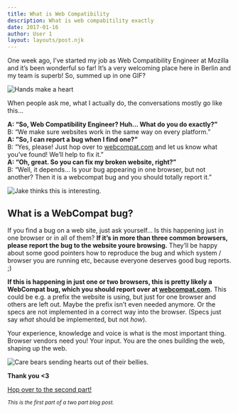 ```yaml
---
title: What is Web Compatibility
description: What is web compabitility exactly
date: 2017-01-16
author: User 1
layout: layouts/post.njk
---
```


One week ago, I’ve started my job as Web Compatibility Engineer at Mozilla and it’s been wonderful so far!
It’s a very welcoming place here in Berlin and my team is superb! So, summed up in one GIF?

<img src="https://media.giphy.com/media/10uJ0IFxlCA06I/giphy.gif" alt="Hands make a heart" />

When people ask me, what I actually do, the conversations mostly go like this…

**A: “So, Web Compatibility Engineer? Huh... What do you do exactly?”**  
B: “We make sure websites work in the same way on every platform.”  
**A: ”So, I can report a bug when I find one?”**  
B: ”Yes, please! Just hop over to [webcompat.com](https://webcompat.com) and let us know what you’ve found! We’ll help to fix it.”  
**A: “Oh, great. So you can fix my broken website, right?”**  
B: “Well, it depends… Is your bug appearing in one browser, but not another? Then it is a webcompat bug and you should totally report it.”

<img src="https://media.giphy.com/media/c4Nc0v0g15g9G/giphy.gif" alt="Jake thinks this is interesting." />

## What is a WebCompat bug?

If you find a bug on a web site, just ask yourself… Is this happening just in one browser or in all of them?
**If it’s in more than three common browsers, please report the bug to the website youre browsing.** They’ll be happy about some good pointers how to reproduce the bug and which system / browser you are running etc, because everyone deserves good bug reports. ;)

**If this is happening in just one or two browsers, this is pretty likely a WebCompat bug, which you should report over at [webcompat.com](https://webcompat.com).**
This could be e.g. a prefix the website is using, but just for one browser and others are left out. Maybe the prefix isn’t even needed anymore. Or the specs are not implemented in a correct way into the browser. (Specs just say _what_ should be implemented, but not _how_).

Your experience, knowledge and voice is what is the most important thing. Browser vendors need you! Your input. You are the ones building the web, shaping up the web.

<img src="https://media.giphy.com/media/tnivTK2URZm7e/giphy.gif" alt="Care bears sending hearts out of their bellies." />

**Thank you <3**

[Hop over to the second part!](https://zoepage.github.io/posts/20170116-why-do-we-need-web-compatibility/index.html)

<small>_This is the first part of a two part blog post._</small>
